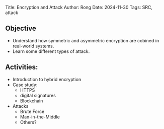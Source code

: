 Title: Encryption and Attack 
Author: Rong
Date: 2024-11-30
Tags: SRC, attack


## Objective
+ Understand how symmetric and asymmetric encryption are cobined in real-world systems.
+ Learn some different types of attack.
 
## Activities:
+ Introduction to hybrid encryption
+ Case study: 
    + HTTPS
    + digital signatures
    + Blockchain
+ Attacks
    + Brute Force
    + Man-in-the-Middle
    + Others?
  

